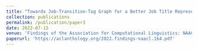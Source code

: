 ```yaml
---
title: "Towards Job-Transition-Tag Graph for a Better Job Title Representation Learning"
collection: publications
permalink: /publication/paper3
date: 2022-07-15
venue: 'Findings of the Association for Computational Linguistics: NAACL'
paperurl: 'https://aclanthology.org/2022.findings-naacl.164.pdf'
---
```

